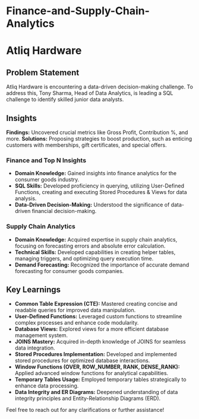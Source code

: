 # Finance-and-Supply-Chain-Analytics

# Atliq Hardware 
## Problem Statement
Atliq Hardware is encountering a data-driven decision-making challenge. To address this, Tony Sharma, Head of Data Analytics, is leading a SQL challenge to identify skilled junior data analysts.

## Insights
**Findings:** Uncovered crucial metrics like Gross Profit, Contribution %, and more.
**Solutions:** Proposing strategies to boost production, such as enticing customers with memberships, gift certificates, and special offers.

### Finance and Top N Insights
- **Domain Knowledge:** Gained insights into finance analytics for the consumer goods industry.
- **SQL Skills:** Developed proficiency in querying, utilizing User-Defined Functions, creating and executing Stored Procedures & Views for data analysis.
- **Data-Driven Decision-Making:** Understood the significance of data-driven financial decision-making.

### Supply Chain Analytics
- **Domain Knowledge:** Acquired expertise in supply chain analytics, focusing on forecasting errors and absolute error calculation.
- **Technical Skills:** Developed capabilities in creating helper tables, managing triggers, and optimizing query execution time.
- **Demand Forecasting:** Recognized the importance of accurate demand forecasting for consumer goods companies.

## Key Learnings
- **Common Table Expression (CTE):** Mastered creating concise and readable queries for improved data manipulation.
- **User-Defined Functions:** Leveraged custom functions to streamline complex processes and enhance code modularity.
- **Database Views:** Explored views for a more efficient database management system.
- **JOINS Mastery:** Acquired in-depth knowledge of JOINS for seamless data integration.
- **Stored Procedures Implementation:** Developed and implemented stored procedures for optimized database interactions.
- **Window Functions (OVER, ROW_NUMBER, RANK, DENSE_RANK):** Applied advanced window functions for analytical capabilities.
- **Temporary Tables Usage:** Employed temporary tables strategically to enhance data processing.
- **Data Integrity and ER Diagrams:** Deepened understanding of data integrity principles and Entity-Relationship Diagrams (ERD).

Feel free to reach out for any clarifications or further assistance!
